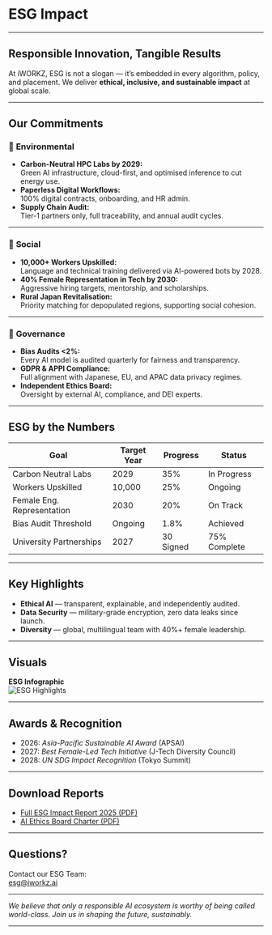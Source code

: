 # ESG Impact

---

## Responsible Innovation, Tangible Results

At iWORKZ, ESG is not a slogan — it’s embedded in every algorithm, policy, and placement. We deliver **ethical, inclusive, and sustainable impact** at global scale.

---

## Our Commitments

### 🌱 **Environmental**

- **Carbon-Neutral HPC Labs by 2029:**  
  Green AI infrastructure, cloud-first, and optimised inference to cut energy use.
- **Paperless Digital Workflows:**  
  100% digital contracts, onboarding, and HR admin.
- **Supply Chain Audit:**  
  Tier-1 partners only, full traceability, and annual audit cycles.

---

### 👥 **Social**

- **10,000+ Workers Upskilled:**  
  Language and technical training delivered via AI-powered bots by 2028.
- **40% Female Representation in Tech by 2030:**  
  Aggressive hiring targets, mentorship, and scholarships.
- **Rural Japan Revitalisation:**  
  Priority matching for depopulated regions, supporting social cohesion.

---

### 🤖 **Governance**

- **Bias Audits <2%:**  
  Every AI model is audited quarterly for fairness and transparency.
- **GDPR & APPI Compliance:**  
  Full alignment with Japanese, EU, and APAC data privacy regimes.
- **Independent Ethics Board:**  
  Oversight by external AI, compliance, and DEI experts.

---

## ESG by the Numbers

| Goal                       | Target Year | Progress      | Status         |
|----------------------------|-------------|---------------|---------------|
| Carbon Neutral Labs        | 2029        | 35%           | In Progress    |
| Workers Upskilled          | 10,000      | 25%           | Ongoing        |
| Female Eng. Representation | 2030        | 20%           | On Track       |
| Bias Audit Threshold       | Ongoing     | 1.8%          | Achieved       |
| University Partnerships    | 2027        | 30 Signed     | 75% Complete   |

---

## Key Highlights

- **Ethical AI** — transparent, explainable, and independently audited.
- **Data Security** — military-grade encryption, zero data leaks since launch.
- **Diversity** — global, multilingual team with 40%+ female leadership.

---

## Visuals

**ESG Infographic**  
![ESG Highlights](/homepage/esg_highlight.png)

---

## Awards & Recognition

- 2026: *Asia-Pacific Sustainable AI Award* (APSAI)
- 2027: *Best Female-Led Tech Initiative* (J-Tech Diversity Council)
- 2028: *UN SDG Impact Recognition* (Tokyo Summit)

---

## Download Reports

- [Full ESG Impact Report 2025 (PDF)](/downloads/iworkz_esg_report_2025.pdf)
- [AI Ethics Board Charter (PDF)](/downloads/ai_ethics_board_charter.pdf)

---

## Questions?

Contact our ESG Team:  
[esg@iworkz.ai](mailto:esg@iworkz.ai)

---

*We believe that only a responsible AI ecosystem is worthy of being called world-class. Join us in shaping the future, sustainably.*

---
